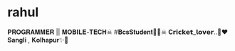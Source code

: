 # rahul
𝐏𝐑𝐎𝐆𝐑𝐀𝐌𝐌𝐄𝐑 || 𝐌𝐎𝐁𝐈𝐋𝐄-𝐓𝐄𝐂𝐇☠︎ #𝐁𝐜𝐬𝐒𝐭𝐮𝐝𝐞𝐧𝐭👩‍💻☠︎︎               𝐂𝗿𝗶𝗰𝗸𝗲𝘁_𝗹𝗼𝘃𝗲𝗿..🏏❤️                                                     𝐒𝐚𝐧𝐠𝐥𝐢 , 𝐊𝐨𝐥𝐡𝐚𝐩𝐮𝐫✨🥂
